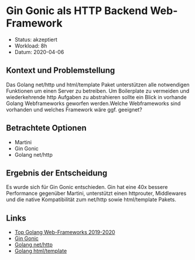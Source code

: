 # Gin Gonic als HTTP Backend Web-Framework

* Status: akzeptiert
* Workload: 8h
* Datum: 2020-04-06

## Kontext und Problemstellung

Das Golang net/http und html/template Paket unterstützen alle notwendigen Funktionen um einen Server zu betreiben. Um Boilerplate zu vermeiden und wiederkehrende http Aufgaben zu abstrahieren sollte ein Blick in vorhande Golang Webframeworks geworfen werden.Welche Webframeworks sind vorhanden und welches Framework wäre ggf. geeignet?

## Betrachtete Optionen

* Martini
* Gin Gonic
* Golang net/http

## Ergebnis der Entscheidung

Es wurde sich für Gin Gonic entschieden. Gin hat eine 40x bessere Performance gegenüber Martini, unterstützt einen httprouter, Middlewares und die native Kompatibilität zum net/http sowie html/template Pakets.

## Links

* [Top Golang Web-Frameworks 2019-2020](https://www.mindinventory.com/blog/top-web-frameworks-for-development-golang/)
* [Gin Gonic](https://github.com/gin-gonic)
* [Golang net/http](https://golang.org/pkg/net/http/)
* [Golang html/template](https://golang.org/pkg/html/template/)

